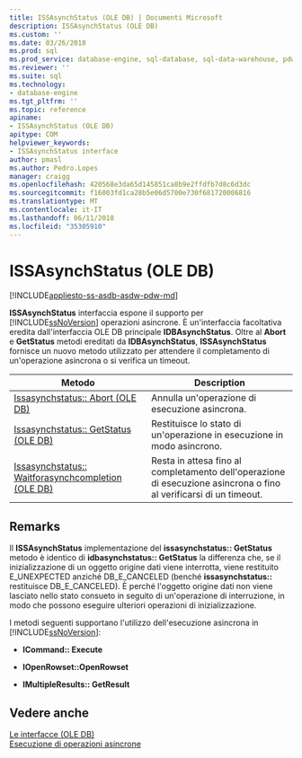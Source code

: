 ```yaml
---
title: ISSAsynchStatus (OLE DB) | Documenti Microsoft
description: ISSAsynchStatus (OLE DB)
ms.custom: ''
ms.date: 03/26/2018
ms.prod: sql
ms.prod_service: database-engine, sql-database, sql-data-warehouse, pdw
ms.reviewer: ''
ms.suite: sql
ms.technology:
- database-engine
ms.tgt_pltfrm: ''
ms.topic: reference
apiname:
- ISSAsynchStatus (OLE DB)
apitype: COM
helpviewer_keywords:
- ISSAsynchStatus interface
author: pmasl
ms.author: Pedro.Lopes
manager: craigg
ms.openlocfilehash: 420568e3da65d145851ca8b9e2ffdfb7d8c6d3dc
ms.sourcegitcommit: f16003fd1ca28b5e06d5700e730f681720006816
ms.translationtype: MT
ms.contentlocale: it-IT
ms.lasthandoff: 06/11/2018
ms.locfileid: "35305910"
---
```

# <a name="issasynchstatus-ole-db"></a>ISSAsynchStatus (OLE DB)
[!INCLUDE[appliesto-ss-asdb-asdw-pdw-md](../../../includes/appliesto-ss-asdb-asdw-pdw-md.md)]

  **ISSAsynchStatus** interfaccia espone il supporto per [!INCLUDE[ssNoVersion](../../../includes/ssnoversion-md.md)] operazioni asincrone. È un'interfaccia facoltativa eredita dall'interfaccia OLE DB principale **IDBAsynchStatus**. Oltre al **Abort** e **GetStatus** metodi ereditati da **IDBAsynchStatus**, **ISSAsynchStatus** fornisce un nuovo metodo utilizzato per attendere il completamento di un'operazione asincrona o si verifica un timeout.  
  
|Metodo|Description|  
|------------|-----------------|  
|[Issasynchstatus:: Abort &#40;OLE DB&#41;](../../oledb/ole-db-interfaces/issasynchstatus-abort-ole-db.md)|Annulla un'operazione di esecuzione asincrona.|  
|[Issasynchstatus:: GetStatus &#40;OLE DB&#41;](../../oledb/ole-db-interfaces/issasynchstatus-getstatus-ole-db.md)|Restituisce lo stato di un'operazione in esecuzione in modo asincrono.|  
|[Issasynchstatus:: Waitforasynchcompletion &#40;OLE DB&#41;](../../oledb/ole-db-interfaces/issasynchstatus-waitforasynchcompletion-ole-db.md)|Resta in attesa fino al completamento dell'operazione di esecuzione asincrona o fino al verificarsi di un timeout.|  
  
## <a name="remarks"></a>Remarks  
 Il **ISSAsynchStatus** implementazione del **issasynchstatus:: GetStatus** metodo è identico di **idbasynchstatus:: GetStatus** la differenza che, se il inizializzazione di un oggetto origine dati viene interrotta, viene restituito E_UNEXPECTED anziché DB_E_CANCELED (benché **issasynchstatus::** restituisce DB_E_CANCELED). È perché l'oggetto origine dati non viene lasciato nello stato consueto in seguito di un'operazione di interruzione, in modo che possono eseguire ulteriori operazioni di inizializzazione.  
  
 I metodi seguenti supportano l'utilizzo dell'esecuzione asincrona in [!INCLUDE[ssNoVersion](../../../includes/ssnoversion-md.md)]:  
  
-   **ICommand:: Execute**  
  
-   **IOpenRowset::OpenRowset**  
  
-   **IMultipleResults:: GetResult**  
  
## <a name="see-also"></a>Vedere anche  
 [Le interfacce &#40;OLE DB&#41;](../../oledb/ole-db-interfaces/oledb-driver-for-sql-server-ole-db-interfaces.md)    
 [Esecuzione di operazioni asincrone](../../oledb/features/performing-asynchronous-operations.md)  
  
  
